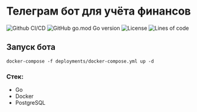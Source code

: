 # Телеграм бот для учёта финансов
![Github CI/CD](https://img.shields.io/github/workflow/status/LazyBearCT/finance-bot/Release)
![GitHub go.mod Go version](https://img.shields.io/github/go-mod/go-version/LazyBearCT/finance-bot)
![License](https://img.shields.io/github/license/LazyBearCT/finance-bot)
![Lines of code](https://img.shields.io/tokei/lines/github/LazyBearCT/finance-bot)

## Запуск бота
```docker-compose -f deployments/docker-compose.yml up -d```

### Стек:
- Go
- Docker
- PostgreSQL
